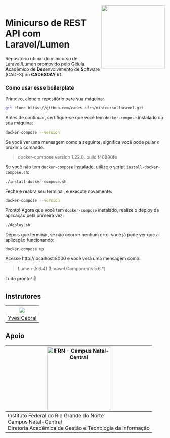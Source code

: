 <img src="https://cdn.rawgit.com/cades-ifrn/brand/0af1839d/src/svg/simbolo-cor.svg" width="200" align="right">

# Minicurso de REST API com Laravel/Lumen

Repositório oficial do minicurso de Laravel/Lumen promovido pelo **C**élula **A**cadêmico de **De**senvolvimento de **S**oftware (CADES) no **CADESDAY #1**.

### Como usar esse boilerplate

Primeiro, clone o repositório para sua máquina:

```sh
git clone https://github.com/cades-ifrn/minicurso-laravel.git
```

Antes de continuar, certifique-se que você tem `docker-compose` instalado na sua máquina:

```sh
docker-compose --version
```

Se você ver uma mensagem como a seguinte, significa você pode pular o próximo comando:

> docker-compose version 1.22.0, build f46880fe

Se você não tem `docker-compose` instalado, utilize o script `install-docker-compose.sh`:

```sh
./install-docker-compose.sh
```

Feche e reabra seu terminal, e execute novamente:

```sh
docker-compose --version
```

Pronto! Agora que você tem `docker-compose` instalado, realize o deploy da aplicação pela primeira vez:

```sh
./deploy.sh
```
Depois que terminar, se não ocorrer nenhum erro, você já pode ver que a aplicação funcionando:

```sh
docker-compose up
```

Acesse http://localhost:8000 e você verá uma mensagem como:

> Lumen (5.6.4) (Laravel Components 5.6.*)

Tudo pronto! :v:

## Instrutores

| ![](https://avatars3.githubusercontent.com/u/3816749?s=150) |
| ----- |
| [Yves Cabral](//github.com/yvescabral) |

## Apoio

| <img src="https://cdn.rawgit.com/cades-ifrn/minicurso-react-native-wtads/master/logo_ifrn.jpg" alt="IFRN - Campus Natal-Central" width="200" /> |
| ---  |
| Instituto Federal do Rio Grande do Norte<br>Campus Natal-Central<br>Diretoria Acadêmica de Gestão e Tecnologia da Informação |
